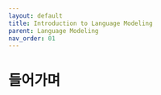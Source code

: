 ```yaml
---
layout: default
title: Introduction to Language Modeling
parent: Language Modeling
nav_order: 01
---
```


# 들어가며

